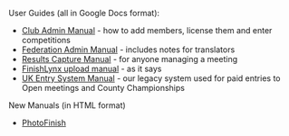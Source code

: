 <!-- TITLE: OpenTrack Documentation -->
<!-- SUBTITLE: How to do everything -->

User Guides (all in Google Docs format):
* [Club Admin Manual](https://docs.google.com/document/d/1PnZBJIw9H1YfLaIDMDeVRg4ePSHHpFaht_BH-6S3w8Y/edit?usp=sharing) - how to add members, license them and enter competitions
* [Federation Admin Manual](https://docs.google.com/document/d/16LjFap55W0LM0pWG4j7XQaQL7SOj_BBd5xmArMc8nlw/edit?usp=sharing) - includes notes for translators
* [Results Capture Manual](https://docs.google.com/document/d/1yyu3uzu07DTPNShm9v-MUi8zRn1vjC3lQB9SV_8Y0-I/edit?usp=sharing) - for anyone managing a meeting
* [FinishLynx upload manual](https://docs.google.com/document/d/1s_bEefdVQuqWkS8oTnjiWiYEkRPJK0oop8M_VUY4ya0/edit?usp=sharing) - as it says
* [UK Entry System Manual](https://docs.google.com/document/d/14S2dC9I3uhIsIeN72yCqsZ0_cGSqHIphUC2HDSMexfI/edit?usp=sharing) - our legacy system used for paid entries to Open meetings and County Championships

New Manuals (in HTML format)
* [PhotoFinish](/manuals/cms/timingintegration)
